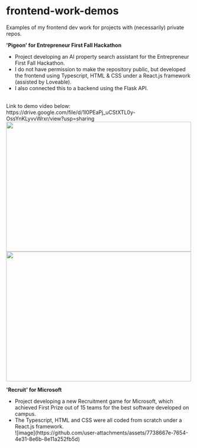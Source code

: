 # frontend-work-demos
Examples of my frontend dev work for projects with (necessarily) private repos.

<p>
<b>'Pigeon' for Entrepreneur First Fall Hackathon</b>
<br> <ul>
<li>Project developing an AI property search assistant for the Entrepreneur First Fall Hackathon.</li>
<li>I do not have permission to make the repository public, but developed the frontend using Typescript, HTML & CSS under a React.js framework (assisted by Loveable). </li>
<li>I also connected this to a backend using the Flask API.</li>
  </ul>
</br>
Link to demo video below: https://drive.google.com/file/d/1l0PEaPj_uCStXTL0y-OssYnKLyvvWrxr/view?usp=sharing
</br><img src= https://github.com/user-attachments/assets/d7de08df-27ed-499b-a8d9-e79666ae6e0f width = "500" height = "350">
<img src= https://github.com/user-attachments/assets/af2b5bb1-e693-4ab7-997e-0e8dede4bf4b width = "500" height = "350">




</p>

<p>
<b>'Recruit' for Microsoft</b>
<br> <ul>
<li>Project developing a new Recruitment game for Microsoft, which achieved First Prize out of 15 teams for the best software developed on campus.</li>
<li>The Typescript, HTML and CSS were all coded from scratch under a React.js framework. </li>
![image](https://github.com/user-attachments/assets/7738667e-7654-4e31-8e6b-8e11a252fb5d)

  
</ul>
</br>


</p>



